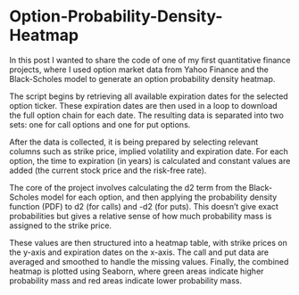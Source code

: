 # Option-Probability-Density-Heatmap

In this post I wanted to share the code of one of my first quantitative finance projects, where I used option market data from Yahoo Finance and the Black-Scholes model to generate an option probability density heatmap.

The script begins by retrieving all available expiration dates for the selected option ticker. These expiration dates are then used in a loop to download the full option chain for each date. The resulting data is separated into two sets: one for call options and one for put options.

After the data is collected, it is being prepared by selecting relevant columns such as strike price, implied volatility and expiration date. For each option, the time to expiration (in years) is calculated and constant values are added (the current stock price and the risk-free rate).

The core of the project involves calculating the d2 term from the Black-Scholes model for each option, and then applying the probability density function (PDF) to d2 (for calls) and -d2 (for puts). This doesn’t give exact probabilities but gives a relative sense of how much probability mass is assigned to the strike price.

These values are then structured into a heatmap table, with strike prices on the y-axis and expiration dates on the x-axis. The call and put data are averaged and smoothed to handle the missing values. Finally, the combined heatmap is plotted using Seaborn, where green areas indicate higher probability mass and red areas indicate lower probability mass.

